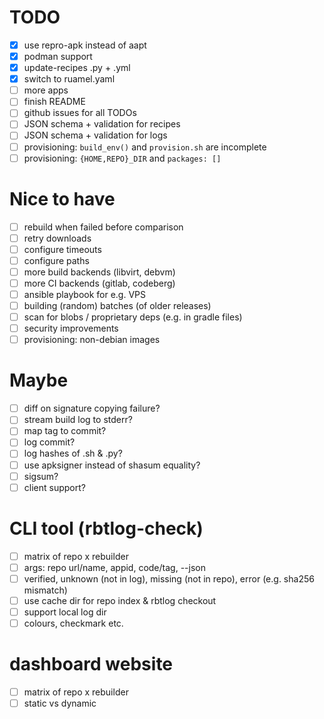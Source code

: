 # TODO

- [x] use repro-apk instead of aapt
- [x] podman support
- [x] update-recipes .py + .yml
- [x] switch to ruamel.yaml
- [ ] more apps
- [ ] finish README
- [ ] github issues for all TODOs
- [ ] JSON schema + validation for recipes
- [ ] JSON schema + validation for logs
- [ ] provisioning: `build_env()` and `provision.sh` are incomplete
- [ ] provisioning: `{HOME,REPO}_DIR` and `packages: []`

# Nice to have

- [ ] rebuild when failed before comparison
- [ ] retry downloads
- [ ] configure timeouts
- [ ] configure paths
- [ ] more build backends (libvirt, debvm)
- [ ] more CI backends (gitlab, codeberg)
- [ ] ansible playbook for e.g. VPS
- [ ] building (random) batches (of older releases)
- [ ] scan for blobs / proprietary deps (e.g. in gradle files)
- [ ] security improvements
- [ ] provisioning: non-debian images

# Maybe

- [ ] diff on signature copying failure?
- [ ] stream build log to stderr?
- [ ] map tag to commit?
- [ ] log commit?
- [ ] log hashes of .sh & .py?
- [ ] use apksigner instead of shasum equality?
- [ ] sigsum?
- [ ] client support?

# CLI tool (rbtlog-check)

- [ ] matrix of repo x rebuilder
- [ ] args: repo url/name, appid, code/tag, --json
- [ ] verified, unknown (not in log), missing (not in repo), error (e.g. sha256 mismatch)
- [ ] use cache dir for repo index & rbtlog checkout
- [ ] support local log dir
- [ ] colours, checkmark etc.

# dashboard website

- [ ] matrix of repo x rebuilder
- [ ] static vs dynamic
